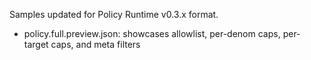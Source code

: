 Samples updated for Policy Runtime v0.3.x format.
- policy.full.preview.json: showcases allowlist, per-denom caps, per-target caps, and meta filters
